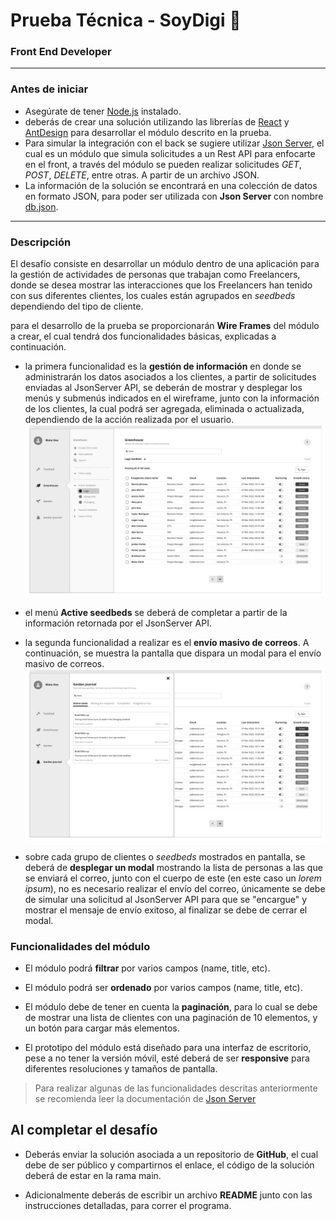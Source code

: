 # Prueba Técnica - SoyDigi 🚀
### Front End Developer

--------------------------------------------------

### Antes de iniciar

   - Asegúrate de tener [Node.js](https://nodejs.org/es/download/) instalado.
   - deberás de crear una solución utilizando las librerías de [React](https://es.reactjs.org/) y [AntDesign](https://ant.design/docs/react/introduce) para desarrollar el módulo descrito en la prueba.
   - Para simular la integración con el back se sugiere utilizar [Json Server](https://www.npmjs.com/package/json-server), el cual es un módulo que simula solicitudes a un Rest API para enfocarte en el front, a través del módulo se pueden realizar solicitudes *GET*, *POST*, *DELETE*, entre otras. A partir de un archivo JSON.
   - La información de la solución se encontrará en una colección de datos en formato JSON, para poder ser utilizada con **Json Server** con nombre [db.json](./assets/data/db.json).

--------------------------------------------------

### Descripción

El desafío consiste en desarrollar un módulo dentro de una aplicación para la gestión de actividades de personas que trabajan como Freelancers, donde se desea mostrar las interacciones que los Freelancers han tenido con sus diferentes clientes, los cuales están agrupados en *seedbeds*  dependiendo del tipo de cliente. 

para el desarrollo de la prueba se proporcionarán **Wire Frames** del módulo a crear, el cual tendrá dos funcionalidades básicas, explicadas a continuación.

   - la primera funcionalidad es la **gestión de información** en donde se administrarán los datos asociados a los clientes, a partir de solicitudes enviadas al JsonServer API, se deberán de mostrar y desplegar los menús y submenús indicados en el wireframe, junto con la información de los clientes, la cual podrá ser agregada, eliminada o actualizada, dependiendo de la acción realizada por el usuario.
     ![plot](./assets/wireframes/02.png)

   - el menú **Active seedbeds** se deberá de completar a partir de la información retornada por el JsonServer API.

   - la segunda funcionalidad a realizar es el **envío masivo de correos**. A continuación, se muestra la pantalla que dispara un modal para el envío masivo de correos.
     ![plot](./assets/wireframes/03.png)
     
   - sobre cada grupo de clientes o *seedbeds* mostrados en pantalla, se deberá de **desplegar un modal** mostrando la lista de personas a las que se enviará el correo, junto con el cuerpo de este (en este caso un *lorem ipsum*), no es necesario realizar el envío del correo, únicamente se debe de simular una solicitud al JsonServer API para que se "encargue" y mostrar el mensaje de envío exitoso, al finalizar se debe de cerrar el modal.

### Funcionalidades del módulo

   - El módulo podrá **filtrar** por varios campos (name, title, etc).

   - El módulo podrá ser **ordenado** por varios campos (name, title, etc).

   - El módulo debe de tener en cuenta la **paginación**, para lo cual se debe de mostrar una lista de clientes con una paginación de 10 elementos, y un botón para cargar más elementos.

   - El prototipo del módulo está diseñado para una interfaz de escritorio, pese a no tener la versión móvil, esté deberá de ser **responsive** para diferentes resoluciones y tamaños de pantalla.

> Para realizar algunas de las funcionalidades descritas anteriormente se recomienda leer la documentación de [Json Server](https://www.npmjs.com/package/json-server)

## Al completar el desafío

   - Deberás enviar la solución asociada a un repositorio de **GitHub**, el cual debe de ser público y compartirnos el enlace, el código de la solución deberá de estar en la rama main.

   - Adicionalmente deberás de escribir un archivo **README** junto con las instrucciones detalladas, para correr el programa. 

